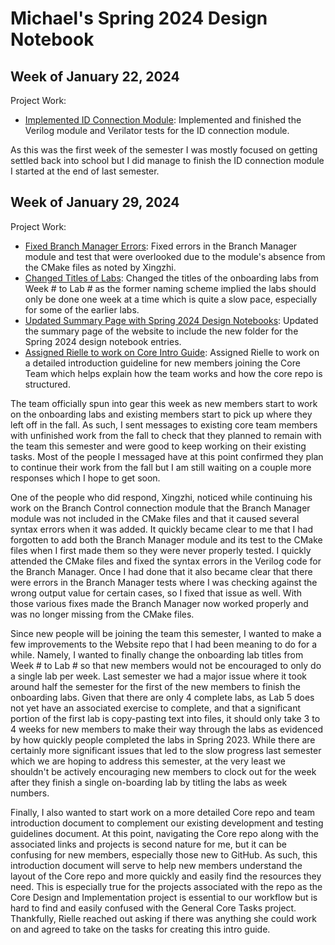 # Michael's Spring 2024 Design Notebook

## Week of January 22, 2024

Project Work:
* [Implemented ID Connection Module](https://github.com/NYU-Processor-Design/nyu-core/pull/140): Implemented and finished the Verilog module and Verilator tests for the ID connection module.

As this was the first week of the semester I was mostly focused on getting settled back into school but I did manage to finish the ID connection module I started at the end of last semester.

## Week of January 29, 2024

Project Work:
* [Fixed Branch Manager Errors](https://github.com/NYU-Processor-Design/nyu-core/pull/143): Fixed errors in the Branch Manager module and test that were overlooked due to the module's absence from the CMake files as noted by Xingzhi.
* [Changed Titles of Labs](https://github.com/NYU-Processor-Design/nyu-processor-design.github.io/pull/207): Changed the titles of the onboarding labs from Week # to Lab # as the former naming scheme implied the labs should only be done one week at a time which is quite a slow pace, especially for some of the earlier labs.
* [Updated Summary Page with Spring 2024 Design Notebooks](https://github.com/NYU-Processor-Design/nyu-processor-design.github.io/commit/d263eebcaa880c5c4d8b9791cfd59377c2b6c97c): Updated the summary page of the website to include the new folder for the Spring 2024 design notebook entries.
* [Assigned Rielle to work on Core Intro Guide](https://github.com/NYU-Processor-Design/nyu-core/issues/142): Assigned Rielle to work on a detailed introduction guideline for new members joining the Core Team which helps explain how the team works and how the core repo is structured.

The team officially spun into gear this week as new members start to work on the onboarding labs and existing members start to pick up where they left off in the fall. As such, I sent messages to existing core team members with unfinished work from the fall to check that they planned to remain with the team this semester and were good to keep working on their existing tasks. Most of the people I messaged have at this point confirmed they plan to continue their work from the fall but I am still waiting on a couple more responses which I hope to get soon. 

One of the people who did respond, Xingzhi, noticed while continuing his work on the Branch Control connection module that the Branch Manager module was not included in the CMake files and that it caused several syntax errors when it was added. It quickly became clear to me that I had forgotten to add both the Branch Manager module and its test to the CMake files when I first made them so they were never properly tested. I quickly attended the CMake files and fixed the syntax errors in the Verilog code for the Branch Manager. Once I had done that it also became clear that there were errors in the Branch Manager tests where I was checking against the wrong output value for certain cases, so I fixed that issue as well. With those various fixes made the Branch Manager now worked properly and was no longer missing from the CMake files. 

Since new people will be joining the team this semester, I wanted to make a few improvements to the Website repo that I had been meaning to do for a while. Namely, I wanted to finally change the onboarding lab titles from Week # to Lab # so that new members would not be encouraged to only do a single lab per week. Last semester we had a major issue where it took around half the semester for the first of the new members to finish the onboarding labs. Given that there are only 4 complete labs, as Lab 5 does not yet have an associated exercise to complete, and that a significant portion of the first lab is copy-pasting text into files, it should only take 3 to 4 weeks for new members to make their way through the labs as evidenced by how quickly people completed the labs in Spring 2023. While there are certainly more significant issues that led to the slow progress last semester which we are hoping to address this semester, at the very least we shouldn't be actively encouraging new members to clock out for the week after they finish a single on-boarding lab by titling the labs as week numbers.

Finally, I also wanted to start work on a more detailed Core repo and team introduction document to complement our existing development and testing guidelines document. At this point, navigating the Core repo along with the associated links and projects is second nature for me, but it can be confusing for new members, especially those new to GitHub. As such, this introduction document will serve to help new members understand the layout of the Core repo and more quickly and easily find the resources they need. This is especially true for the projects associated with the repo as the Core Design and Implementation project is essential to our workflow but is hard to find and easily confused with the General Core Tasks project. Thankfully, Rielle reached out asking if there was anything she could work on and agreed to take on the tasks for creating this intro guide.
